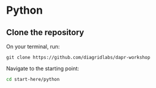 # Python

## Clone the repository

On your terminal, run:

```bach
git clone https://github.com/diagridlabs/dapr-workshop
```

Navigate to the starting point:

```bash
cd start-here/python
```